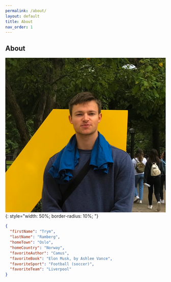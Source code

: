```yaml
---
permalink: /about/
layout: default
title: About
nav_order: 1
---
```


## About

![Image](/assets/images/trym.png){: style="width: 50%; border-radius: 10%; "}

```json
{
  "firstName": "Trym",
  "lastName": "Ramberg",
  "homeTown": "Oslo",
  "homeCountry": "Norway",
  "favoriteAuthor": "Camus",
  "favoriteBook": "Elon Musk, by Ashlee Vance",
  "favoriteSport": "Football (soccer)",
  "favoriteTeam": "Liverpool"
}
```
